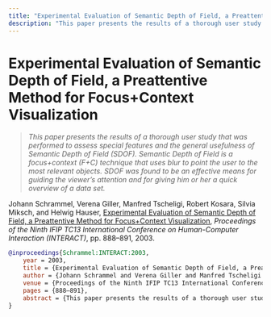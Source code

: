 ```yaml
---
title: "Experimental Evaluation of Semantic Depth of Field, a Preattentive Method for Focus+Context Visualization"
description: "This paper presents the results of a thorough user study that was performed to assess special features and the general usefulness of Semantic Depth of Field (SDOF). Semantic Depth of Field is a focus+context (F+C) technique that uses blur to point the user to the most relevant objects. SDOF was found to be an effective means for guiding the viewer’s attention and for giving him or her a quick overview of a data set."
---
```


# Experimental Evaluation of Semantic Depth of Field, a Preattentive Method for Focus+Context Visualization

> _This paper presents the results of a thorough user study that was performed to assess special features and the general usefulness of Semantic Depth of Field (SDOF). Semantic Depth of Field is a focus+context (F+C) technique that uses blur to point the user to the most relevant objects. SDOF was found to be an effective means for guiding the viewer’s attention and for giving him or her a quick overview of a data set._

Johann Schrammel, Verena Giller, Manfred Tscheligi, Robert Kosara, Silvia Miksch, and Helwig Hauser, <a href="https://media.eagereyes.org/papers/2003/Schrammel-INTERACT-2003.pdf" target="_blank">Experimental Evaluation of Semantic Depth of Field, a Preattentive Method for Focus+Context Visualization</a>, _Proceedings of the Ninth IFIP TC13 International Conference on Human-Computer Interaction (INTERACT)_, pp. 888–891, 2003.


```bibtex
@inproceedings{Schrammel:INTERACT:2003,
	year = 2003,
	title = {Experimental Evaluation of Semantic Depth of Field, a Preattentive Method for Focus+Context Visualization},
	author = {Johann Schrammel and Verena Giller and Manfred Tscheligi and Robert Kosara and Silvia Miksch and Helwig Hauser},
	venue = {Proceedings of the Ninth IFIP TC13 International Conference on Human-Computer Interaction (INTERACT)},
	pages = {888–891},
	abstract = {This paper presents the results of a thorough user study that was performed to assess special features and the general usefulness of Semantic Depth of Field (SDOF). Semantic Depth of Field is a focus+context (F+C) technique that uses blur to point the user to the most relevant objects. SDOF was found to be an effective means for guiding the viewer’s attention and for giving him or her a quick overview of a data set.},
}
```

